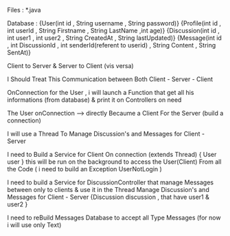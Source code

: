 


Files : *.java


Database : 
    {User(int id , String username , String password)}
    {Profile(int id , int userId , String Firstname , String LastName ,int age)}
    {Discussion(int id , int user1 , int user2 , String CreatedAt , String lastUpdated)}
    {Message(int id , int DiscussionId , int senderId(referent to userid) , String Content , String SentAt)}

Client to Server & Server to Client (vis versa)



I Should Treat This Communication between Both Client - Server - Client 
  


OnConnection for the User , i will launch a Function that get all his informations (from database) & print it on Controllers on need 

The User onConnection --> directly Becaume a Client For the Server (build a connection)


I will use a Thread To Manage Discussion's and Messages for Client - Server 


I need to Build a Service for Client On connection (extends Thread) { User user } this will be run on the background to access the User(Client)
    From all the Code ( i need to build an Exception UserNotLogin )


I need to build a Service for DiscussionController that manage Messages between only to clients & use it in the Thread Manage Discussion's and Messages for
    Client - Server {Discussion discussion , that have user1 & user2 }


I need to reBuild Messages Database to accept all Type Messages (for now i will use only Text)


